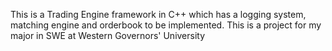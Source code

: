 This is a Trading Engine framework in C++ which has a logging system, matching engine and orderbook to be implemented.
This is a project for my major in SWE at Western Governors' University
